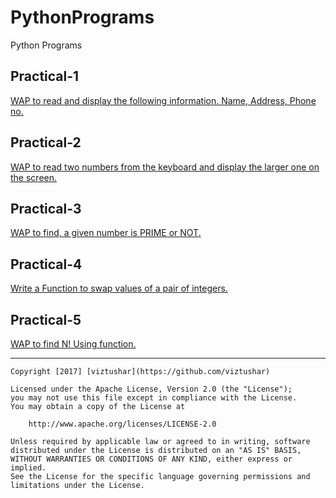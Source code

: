 # PythonPrograms
Python Programs

## Practical-1 ##

[WAP to read and display the following information. Name, Address, Phone no.](https://github.com/viztushar/PythonPrograms/blob/master/Practical-1.py)

## Practical-2 ##

[WAP to read two numbers from the keyboard and display the larger one on the screen.](https://github.com/viztushar/PythonPrograms/blob/master/Practical-2.py)

## Practical-3 ##

[WAP to find, a given number is PRIME or NOT.](https://github.com/viztushar/PythonPrograms/blob/master/Practical-3.py)

## Practical-4 ##

[Write a Function to swap values of a pair of integers.](https://github.com/viztushar/PythonPrograms/blob/master/Practical-4.py)

## Practical-5 ##

[WAP to find N! Using function.](https://github.com/viztushar/PythonPrograms/blob/master/Practical-5.py)
***

```
Copyright [2017] [viztushar](https://github.com/viztushar)

Licensed under the Apache License, Version 2.0 (the "License");
you may not use this file except in compliance with the License.
You may obtain a copy of the License at

    http://www.apache.org/licenses/LICENSE-2.0

Unless required by applicable law or agreed to in writing, software
distributed under the License is distributed on an "AS IS" BASIS,
WITHOUT WARRANTIES OR CONDITIONS OF ANY KIND, either express or implied.
See the License for the specific language governing permissions and
limitations under the License.
```
